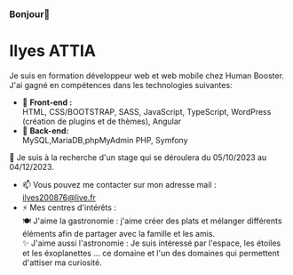 ### Bonjour👋

# Ilyes ATTIA

Je suis en formation développeur web et web mobile chez Human Booster. J'ai gagné en compétences dans les technologies suivantes:
- 🌱 **Front-end :** <br>
      HTML, CSS/BOOTSTRAP, SASS, JavaScript, TypeScript, WordPress (création de plugins et de thèmes), Angular
- 🌱 **Back-end:** <br>
      MySQL,MariaDB,phpMyAdmin PHP, Symfony

🤔 Je suis à la recherche d'un stage qui se déroulera du 05/10/2023 au 04/12/2023.
- 📫 Vous pouvez me contacter sur mon adresse mail : ilyes200876@live.fr
- ⚡ Mes centres d'intérêts :<br>
  🍽 J'aime la gastronomie : j'aime créer des plats et mélanger différents éléments afin de partager avec la famille et les amis.<br>
  ✨ J'aime aussi l'astronomie : Je suis intéressé par l'espace, les étoiles et les éxoplanettes ... ce domaine et l'un des domaines qui permettent d'attiser ma curiosité.

